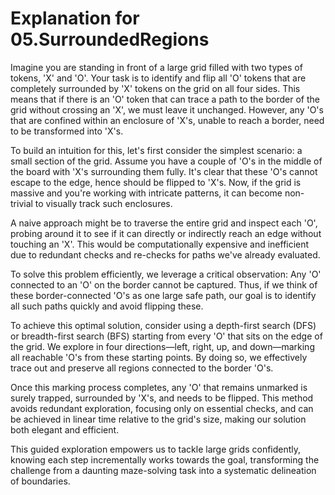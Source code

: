 # Explanation for 05.SurroundedRegions

Imagine you are standing in front of a large grid filled with two types of tokens, 'X' and 'O'. Your task is to identify and flip all 'O' tokens that are completely surrounded by 'X' tokens on the grid on all four sides. This means that if there is an 'O' token that can trace a path to the border of the grid without crossing an 'X', we must leave it unchanged. However, any 'O's that are confined within an enclosure of 'X's, unable to reach a border, need to be transformed into 'X's.

To build an intuition for this, let's first consider the simplest scenario: a small section of the grid. Assume you have a couple of 'O's in the middle of the board with 'X's surrounding them fully. It's clear that these 'O's cannot escape to the edge, hence should be flipped to 'X's. Now, if the grid is massive and you're working with intricate patterns, it can become non-trivial to visually track such enclosures.

A naive approach might be to traverse the entire grid and inspect each 'O', probing around it to see if it can directly or indirectly reach an edge without touching an 'X'. This would be computationally expensive and inefficient due to redundant checks and re-checks for paths we've already evaluated.

To solve this problem efficiently, we leverage a critical observation: Any 'O' connected to an 'O' on the border cannot be captured. Thus, if we think of these border-connected 'O's as one large safe path, our goal is to identify all such paths quickly and avoid flipping these.

To achieve this optimal solution, consider using a depth-first search (DFS) or breadth-first search (BFS) starting from every 'O' that sits on the edge of the grid. We explore in four directions—left, right, up, and down—marking all reachable 'O's from these starting points. By doing so, we effectively trace out and preserve all regions connected to the border 'O's.

Once this marking process completes, any 'O' that remains unmarked is surely trapped, surrounded by 'X's, and needs to be flipped. This method avoids redundant exploration, focusing only on essential checks, and can be achieved in linear time relative to the grid's size, making our solution both elegant and efficient.

This guided exploration empowers us to tackle large grids confidently, knowing each step incrementally works towards the goal, transforming the challenge from a daunting maze-solving task into a systematic delineation of boundaries.